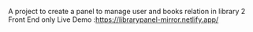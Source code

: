 A project to create a panel to manage user and books relation in library 2
Front End only 
Live Demo :https://librarypanel-mirror.netlify.app/
